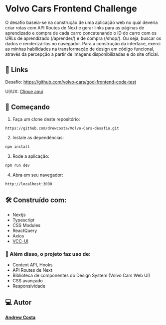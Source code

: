# Volvo Cars Frontend Challenge

O desafio baseia-se na construção de uma aplicação web no qual deveria criar rotas com API Routes de Next e gerar links para as páginas de aprendizado e compra de cada carro concatenando o ID do carro com os URLs de aprendizado (/aprender/) e de compra (/shop/). Ou seja, buscar os dados e renderizá-los no navegador.
Para a construção da interface, exerci as minhas habilidades na transformação de design em código funcional, através da percepção a partir de imagens disponibilizadas e do site oficial.

## 🔗 Links
Desafio: https://github.com/volvo-cars/god-frontend-code-test

UI/UX: [Clique aqui](https://github.com/drewcosta/Volvo-Cars-desafio/blob/b5b7fb5707c8c21e584063118f041767e64a9d03/DESAFIO.md)

## 🚀 Começando

1. Faça um clone deste repositório:
```bash
https://github.com/drewcosta/Volvo-Cars-desafio.git
```
2. Instale as dependências:
```bash
npm install
```
3. Rode a aplicação:
```bash
npm run dev
```
4. Abra em seu navegador:
```bash
http://localhost:3000
```

## 🛠️ Construído com:
- Nextjs
- Typescript
- CSS Modules
- ReactQuery
- Axios
- [VCC-UI](https://vcc-ui.vercel.app/)

### 🔧 Além disso, o projeto faz uso de:
- Context API, Hooks
- API Routes de Next
- Biblioteca de componentes do Design System (Volvo Cars Web UI)
- CSS avançado
- Responsividade


## 💻 Autor
#### [Andrew Costa](https://www.linkedin.com/in/andrew-costa-8849aa24a/)

